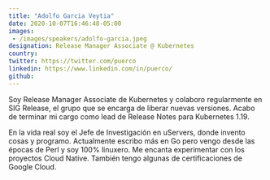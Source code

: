 ```yaml
---
title: "Adolfo Garcia Veytia"
date: 2020-10-07T16:46:48-05:00
images:
 - /images/speakers/adolfo-garcia.jpeg
designation: Release Manager Associate @ Kubernetes
country: 
twitter: https://twitter.com/puerco
linkedin: https://www.linkedin.com/in/puerco/
github: 
---
```


Soy Release Manager Associate de Kubernetes y colaboro regularmente en SIG Release, el grupo que se encarga de liberar nuevas versiones. Acabo de terminar mi cargo como lead de Release Notes para Kubernetes 1.19.

En la vida real soy el Jefe de Investigación en uServers, donde invento cosas y programo. Actualmente escribo más en Go pero vengo desde las épocas de Perl y soy 100% linuxero. Me encanta experimentar con los proyectos Cloud Native. También tengo algunas de certificaciones de Google Cloud.

